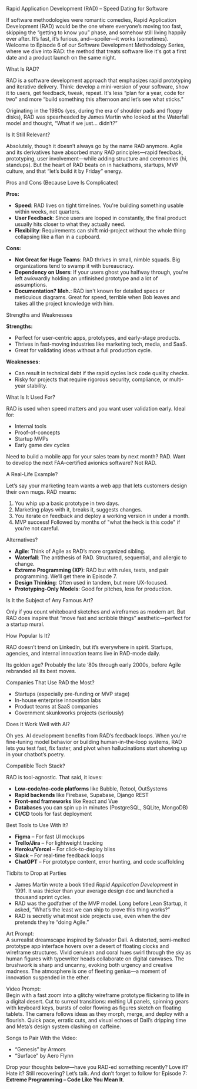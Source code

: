 Rapid Application Development (RAD) – Speed Dating for Software

If software methodologies were romantic comedies, Rapid Application Development (RAD) would be the one where everyone’s moving too fast, skipping the “getting to know you” phase, and somehow still living happily ever after. It’s fast, it’s furious, and—spoiler—it works (sometimes). Welcome to Episode 6 of our Software Development Methodology Series, where we dive into RAD: the method that treats software like it's got a first date and a product launch on the same night.

What Is RAD?

RAD is a software development approach that emphasizes rapid prototyping and iterative delivery. Think: develop a mini-version of your software, show it to users, get feedback, tweak, repeat. It's less “plan for a year, code for two” and more “build something this afternoon and let’s see what sticks.”

Originating in the 1980s (yes, during the era of shoulder pads and floppy disks), RAD was spearheaded by James Martin who looked at the Waterfall model and thought, “What if we just… didn’t?”

Is It Still Relevant?

Absolutely, though it doesn’t always go by the name RAD anymore. Agile and its derivatives have absorbed many RAD principles—rapid feedback, prototyping, user involvement—while adding structure and ceremonies (hi, standups). But the heart of RAD beats on in hackathons, startups, MVP culture, and that “let’s build it by Friday” energy.

Pros and Cons (Because Love Is Complicated)

**Pros:**
- **Speed**: RAD lives on tight timelines. You're building something usable within weeks, not quarters.
- **User Feedback**: Since users are looped in constantly, the final product usually hits closer to what they actually need.
- **Flexibility**: Requirements can shift mid-project without the whole thing collapsing like a flan in a cupboard.

**Cons:**
- **Not Great for Huge Teams**: RAD thrives in small, nimble squads. Big organizations tend to swamp it with bureaucracy.
- **Dependency on Users**: If your users ghost you halfway through, you're left awkwardly holding an unfinished prototype and a lot of assumptions.
- **Documentation? Meh.**: RAD isn't known for detailed specs or meticulous diagrams. Great for speed, terrible when Bob leaves and takes all the project knowledge with him.

Strengths and Weaknesses

**Strengths:**
- Perfect for user-centric apps, prototypes, and early-stage products.
- Thrives in fast-moving industries like marketing tech, media, and SaaS.
- Great for validating ideas without a full production cycle.

**Weaknesses:**
- Can result in technical debt if the rapid cycles lack code quality checks.
- Risky for projects that require rigorous security, compliance, or multi-year stability.

What Is It Used For?

RAD is used when speed matters and you want user validation early. Ideal for:
- Internal tools
- Proof-of-concepts
- Startup MVPs
- Early game dev cycles

Need to build a mobile app for your sales team by next month? RAD. Want to develop the next FAA-certified avionics software? Not RAD.

A Real-Life Example?

Let’s say your marketing team wants a web app that lets customers design their own mugs. RAD means:
1. You whip up a basic prototype in two days.
2. Marketing plays with it, breaks it, suggests changes.
3. You iterate on feedback and deploy a working version in under a month.
4. MVP success! Followed by months of "what the heck is this code" if you’re not careful.

Alternatives?

- **Agile**: Think of Agile as RAD’s more organized sibling.
- **Waterfall**: The antithesis of RAD. Structured, sequential, and allergic to change.
- **Extreme Programming (XP)**: RAD but with rules, tests, and pair programming. We’ll get there in Episode 7.
- **Design Thinking**: Often used in tandem, but more UX-focused.
- **Prototyping-Only Models**: Good for pitches, less for production.

Is It the Subject of Any Famous Art?

Only if you count whiteboard sketches and wireframes as modern art. But RAD does inspire that “move fast and scribble things” aesthetic—perfect for a startup mural.

How Popular Is It?

RAD doesn’t trend on LinkedIn, but it’s everywhere in spirit. Startups, agencies, and internal innovation teams live in RAD-mode daily.

Its golden age? Probably the late ’80s through early 2000s, before Agile rebranded all its best moves.

Companies That Use RAD the Most?

- Startups (especially pre-funding or MVP stage)
- In-house enterprise innovation labs
- Product teams at SaaS companies
- Government skunkworks projects (seriously)

Does It Work Well with AI?

Oh yes. AI development benefits from RAD’s feedback loops. When you're fine-tuning model behavior or building human-in-the-loop systems, RAD lets you test fast, fix faster, and pivot when hallucinations start showing up in your chatbot’s poetry.

Compatible Tech Stack?

RAD is tool-agnostic. That said, it loves:
- **Low-code/no-code platforms** like Bubble, Retool, OutSystems
- **Rapid backends** like Firebase, Supabase, Django REST
- **Front-end frameworks** like React and Vue
- **Databases** you can spin up in minutes (PostgreSQL, SQLite, MongoDB)
- **CI/CD** tools for fast deployment

Best Tools to Use With It?

- **Figma** – For fast UI mockups
- **Trello/Jira** – For lightweight tracking
- **Heroku/Vercel** – For click-to-deploy bliss
- **Slack** – For real-time feedback loops
- **ChatGPT** – For prototype content, error hunting, and code scaffolding

Tidbits to Drop at Parties

- James Martin wrote a book titled *Rapid Application Development* in 1991. It was thicker than your average design doc and launched a thousand sprint cycles.
- RAD was the godfather of the MVP model. Long before Lean Startup, it asked, “What’s the least we can ship to prove this thing works?”
- RAD is secretly what most side projects use, even when the dev pretends they’re “doing Agile.”

Art Prompt:  
A surrealist dreamscape inspired by Salvador Dalí. A distorted, semi-melted prototype app interface hovers over a desert of floating clocks and wireframe structures. Vivid cerulean and coral hues swirl through the sky as human figures with typewriter heads collaborate on digital canvases. The brushwork is sharp and uncanny, evoking both urgency and creative madness. The atmosphere is one of fleeting genius—a moment of innovation suspended in the ether.

Video Prompt:  
Begin with a fast zoom into a glitchy wireframe prototype flickering to life in a digital desert. Cut to surreal transitions: melting UI panels, spinning gears with keyboard keys, bursts of color flowing as figures sketch on floating tablets. The camera follows ideas as they morph, merge, and deploy with a flourish. Quick pace, erratic cuts, and visual echoes of Dalí’s dripping time and Meta’s design system clashing on caffeine.

Songs to Pair With the Video:  
- “Genesis” by Armors  
- “Surface” by Aero Flynn

Drop your thoughts below—have you RAD-ed something recently? Love it? Hate it? Still recovering? Let’s talk. And don’t forget to follow for Episode 7: **Extreme Programming – Code Like You Mean It**.
